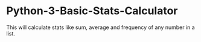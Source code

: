 # Python-3-Basic-Stats-Calculator
This will calculate stats like sum, average and frequency of any number in a list.
